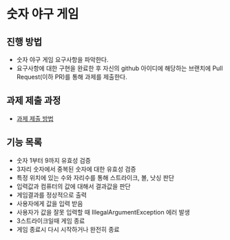 # 숫자 야구 게임
## 진행 방법
* 숫자 야구 게임 요구사항을 파악한다.
* 요구사항에 대한 구현을 완료한 후 자신의 github 아이디에 해당하는 브랜치에 Pull Request(이하 PR)를 통해 과제를 제출한다.

## 과제 제출 과정
* [과제 제출 방법](https://github.com/next-step/nextstep-docs/tree/master/precourse)

## 기능 목록
* 숫자 1부터 9까지 유효성 검증
* 3자리 숫자에서 중복된 숫자에 대한 유효성 검증
* 특정 위치에 있는 수와 자리수를 통해 스트라이크, 볼, 낫싱 판단
* 입력값과 컴퓨터의 값에 대해서 결과값을 판단
* 게임결과를 정상적으로 출력
* 사용자에게 값을 입력 받음
* 사용자가 값을 잘못 입력할 때 IllegalArgumentException 에러 발생
* 3스트라이크일때 게임 종료
* 게임 종료시 다시 시작하거나 완전히 종료
